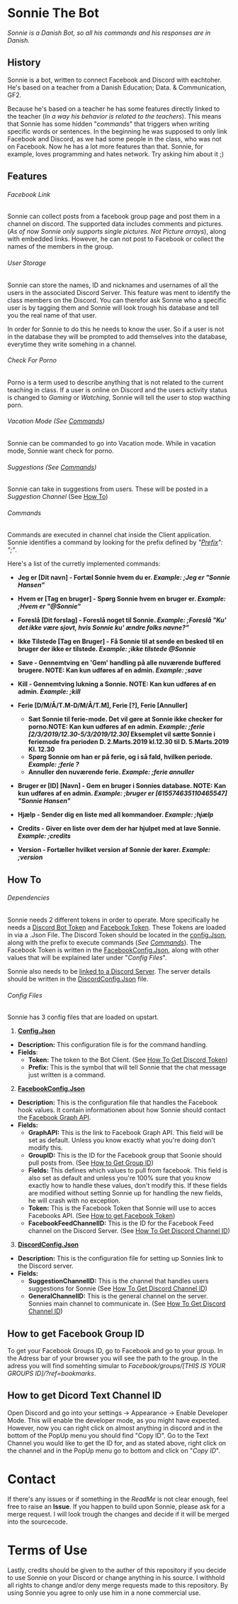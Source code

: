# Sonnie The Bot
_Sonnie is a Danish Bot, so all his commands and his responses are in Danish._

## History
Sonnie is a bot, written to connect Facebook and Discord with eachtoher.
He's based on a teacher from a Danish Education; Data. & Communication, GF2.

Because he's based on a teacher he has some features directly linked to the teacher (_In a way his behavior is related to the teachers_).
This means that Sonnie has some hidden "_commands_" that triggers when writing specific words or sentences.
In the beginning he was supposed to only link Facebook and Discord, as we had some people in the class, who was not on Facebook. Now he has a lot more features than that. Sonnie, for example, loves programming and hates network. Try asking him about it ;)

## Features

###### Facebook Link
Sonnie can collect posts from a facebook group page and post them in a channel on discord. The supported data includes comments and pictures. (_As of now Sonnie only supports single pictures. Not Picture arrays_), along with embedded links. However, he can not post to Facebook or collect the names of the members in the group.

###### User Storage
Sonnie can store the names, ID and nicknames and usernames of all the users in the associated Discord Server.
This feature was ment to identify the class members on the Discord.
You can therefor ask Sonnie who a specific user is by tagging them and Sonnie will look trough his database and tell you the real name of that user.

In order for Sonnie to do this he needs to know the user. So if a user is not in the database they will be prompted to add themselves into the database, everytime they write somehing in a channel.

###### Check For Porno
Porno is a term used to describe anything that is not related to the current teaching in class.
If a user is online on Discord and the users activity status is changed to _Gaming_ or _Watching_, Sonnie will tell the user to stop wacthing porn.

###### Vacation Mode (See [Commands](https://github.com/ZhakalenDk/SonnieTheBot/blob/master/README.md#commands))
Sonnie can be commanded to go into Vacation mode.
While in vacation mode, Sonnie want check for porno.

###### Suggestions (See [Commands](https://github.com/ZhakalenDk/SonnieTheBot/blob/master/README.md#commands))
Sonnie can take in suggestions from users. These will be posted in a _Suggestion Channel_ (See [How To](https://github.com/ZhakalenDk/SonnieTheBot#how-to))

###### Commands
Commands are executed in channel chat inside the Client application.
Sonnie identifies a command by looking for the prefix defined by _"[Prefix](https://github.com/ZhakalenDk/SonnieTheBot/blob/master/SonnyTheBot/DiscordBot/bin/Debug/netcoreapp2.1/config.json)": ";"_.

Here's a list of the curretly implemented commands:
- **Jeg er [Dit navn] - Fortæl Sonnie hvem du er. _Example: ;Jeg er "Sonnie Hansen"_**

- **Hvem er [Tag en bruger] - Spørg Sonnie hvem en bruger er. _Example: ;Hvem er "@Sonnie"_**

- **Foreslå [Dit forslag] - Foreslå noget til Sonnie. _Example: ;Foreslå "Ku' det ikke være sjovt, hvis Sonnie ku' ændre folks navne?"_**

- **Ikke Tilstede [Tag en Bruger] - Få Sonnie til at sende en besked til en bruger der ikke er tilstede. _Example: ;ikke tilstede @Sonnie_**

- **Save - Gennemtving en 'Gem' handling på alle nuværende buffered brugere. NOTE: Kan kun udføres af en admin. _Example: ;save_**

- **Kill - Gennemtving lukning a Sonnie. NOTE: Kan kun udføres af en admin. _Example: ;kill_**

- **Ferie [D/M/Å/T.M-D/M/Å/T.M], Ferie [?], Ferie [Annuller]**
  - **Sæt Sonnie til ferie-mode. Det vil gøre at Sonnie ikke checker for porno.NOTE: Kan kun udføres af en admin. _Example: ;ferie [2/3/2019/12.30-5/3/2019/12.30]_ Eksemplet vil sætte Sonnie i feriemode fra perioden D. 2.Marts.2019 kl.12.30 til D. 5.Marts.2019 Kl. 12.30**
  - **Spørg Sonnie om han er på ferie, og i så fald, hvilken periode. _Example: ;ferie ?_**
  - **Annuller den nuværende ferie. _Example: ;ferie annuller_**

- **Bruger er [ID] [Navn] - Gem en bruger i Sonnies database. NOTE: Kan kun udføres af en admin. _Example: ;bruger er [615574635110465547] "Sonnie Hansen"_**

- **Hjælp - Sender dig en liste med all kommandoer. _Example: ;hjælp_**

- **Credits - Giver en liste over dem der har hjulpet med at lave Sonnie. _Example: ;credits_**

- **Version - Fortæller hvilket version af Sonnie der kører. _Example: ;version_**

## How To

###### Dependencies
Sonnie needs 2 different tokens in order to operate. More specifically he needs a [Discord Bot Token](https://github.com/reactiflux/discord-irc/wiki/Creating-a-discord-bot-&-getting-a-token) and [Facebook Token](https://www.youtube.com/watch?v=_hF099c0A9M).
These Tokens are loaded in via a .Json File.
The Discord Token should be located in the [config.Json](https://github.com/ZhakalenDk/SonnieTheBot/blob/master/SonnyTheBot/DiscordBot/bin/Debug/netcoreapp2.1/config.json), along with the prefix to execute commands (_See [Commands](https://github.com/ZhakalenDk/SonnieTheBot/blob/master/README.md#commands)_).
The Facebook Token is written in the [FacebookConfig.Json](https://github.com/ZhakalenDk/SonnieTheBot/blob/master/SonnyTheBot/DiscordBot/Data/FacebookConfig.Json), along with other values that will be explained later under "_Config Files_".

Sonnie also needs to be [linked to a Discord Server](https://github.com/jagrosh/MusicBot/wiki/Adding-Your-Bot-To-Your-Server).
The server details should be written in the [DiscordConfig.Json](https://github.com/ZhakalenDk/SonnieTheBot/blob/master/SonnyTheBot/DiscordBot/Data/DiscordConfig.Json) file.

###### Config Files
Sonnie has 3 config files that are loaded on upstart.

1. **[Config.Json](https://github.com/ZhakalenDk/SonnieTheBot/blob/master/SonnyTheBot/DiscordBot/bin/Debug/netcoreapp2.1/config.json)**
  - **Description:** This configuration file is for the command handling.
  - **Fields**:
    - **Token:** The token to the Bot Client. (See [How To Get Discord Token](https://github.com/reactiflux/discord-irc/wiki/Creating-a-discord-bot-&-getting-a-token))
    - **Prefix:** This is the symbol that will tell Sonnie that the chat message just written is a command.
2. **[FacebookConfig.Json](https://github.com/ZhakalenDk/SonnieTheBot/blob/master/SonnyTheBot/DiscordBot/Data/FacebookConfig.Json)**
  - **Description:** This is the configuration file that handles the Facebook hook values. It contain informationen about how Sonnie should contact the [Facebook Graph API](https://developers.facebook.com/docs/graph-api/).
  - **Fields:**
    - **GraphAPI:** This is the link to Facebook Graph API. This field will be set as default. Unless you know exactly what you're doing don't modify this.
    - **GroupID:** This is the ID for the Facebook group that Soonie should pull posts from. (See [How to Get Group ID](https://github.com/ZhakalenDk/SonnieTheBot/blob/master/README.md#how-to-get-facebook-group-id))
    - **Fields:** This defines which values to pull from facebook. This field is also set as default and unless you're 100% sure that you know exactly how to handle these values, don't modify this. If these fields are modified without setting Sonnie up for handling the new fields, he will crash with no exception.
    - **Token:** This is the Facebook Token that Sonnie will use to acces Facebooks API. (See [How to get Facebook Token](https://www.youtube.com/watch?v=_hF099c0A9M))
    - **FacebookFeedChannelID:** This is the ID for the Facebook Feed channel on the Discord Server. (See [How To Get Discord Channel ID](https://github.com/ZhakalenDk/SonnieTheBot/blob/master/README.md#how-to-get-dicord-text-channel-id))
3. **[DiscordConfig.Json](https://github.com/ZhakalenDk/SonnieTheBot/blob/master/SonnyTheBot/DiscordBot/Data/DiscordConfig.Json)**
  - **Description:** This is the configuration file for setting up Sonnies link to the Discord server.
  - **Fields:**
    - **SuggestionChannelID:** This is the channel that handles users suggestions for Sonnie (See [How To Get Discord Channel ID](https://github.com/ZhakalenDk/SonnieTheBot/blob/master/README.md#how-to-get-dicord-text-channel-id))
    - **GeneralChannelID:** This is the general channel on the server. Sonnies main channel to communicate in. (See [How To Get Discord Channel ID](https://github.com/ZhakalenDk/SonnieTheBot/blob/master/README.md#how-to-get-dicord-text-channel-id))
  
  ## How to get Facebook Group ID
  To get your Facebook Groups ID, go to Facebook and go to your group. In the Adress bar of your browser you will see the path to the group. In the adress you will find somehting simular to _Facebook/groups/[THIS IS YOUR GROUPS ID]/?ref=bookmarks_.
  
  ## How to get Dicord Text Channel ID
  Open Discord and go into your settings -> Appearance -> Enable Developer Mode.
  This will enable the developer mode, as you might have expected. However, now you can right click on almost anything in discord and in the bottom of the PopUp menu you should find "Copy ID".
  Go to the Text Channel you would like to get the ID for, and as stated above, right click on the channel and in the PopUp menu go to bottom and click on "_Copy ID_".
  
  # Contact
  If there's any issues or if something in the _ReadMe_ is not clear enough, feel free to raise an **Issue**.
  If you happen to build upon Sonnie, please ask for a merge request. I will look trough the changes and decide if it will be merged into the sourcecode.
  
  # Terms of Use
  Lastly, credits should be given to the auther of this repository if you decide to use Sonnie on your Discord or change anything in his source.
  I withhold all rights to change and/or deny merge requests made to this repository.
  By using Sonnie you agree to only use him in a none commercial use.
 
